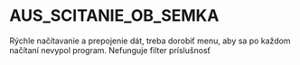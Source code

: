 # AUS_SCITANIE_OB_SEMKA
Rýchle načítavanie a prepojenie dát, treba dorobiť menu, aby sa po každom načítaní nevypol program.
Nefunguje filter príslušnosť 
